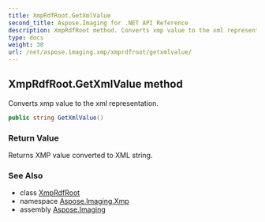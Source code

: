 ```yaml
---
title: XmpRdfRoot.GetXmlValue
second_title: Aspose.Imaging for .NET API Reference
description: XmpRdfRoot method. Converts xmp value to the xml representation
type: docs
weight: 30
url: /net/aspose.imaging.xmp/xmprdfroot/getxmlvalue/
---
```

## XmpRdfRoot.GetXmlValue method

Converts xmp value to the xml representation.

```csharp
public string GetXmlValue()
```

### Return Value

Returns XMP value converted to XML string.

### See Also

* class [XmpRdfRoot](../)
* namespace [Aspose.Imaging.Xmp](../../xmprdfroot/)
* assembly [Aspose.Imaging](../../../)


